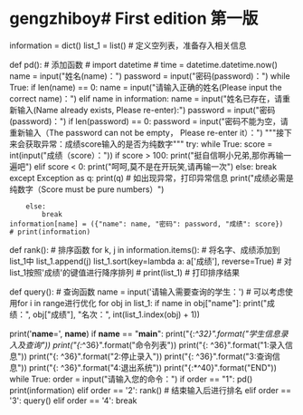 # gengzhiboy# First edition 第一版

information = dict()
list_1 = list()  # 定义空列表，准备存入相关信息

def pd():  # 添加函数
    # import datetime
    # time = datetime.datetime.now()
    name = input("姓名(name)：")
    password = input("密码(password)：")
    while True:
        if len(name) == 0:
            name = input("请输入正确的姓名(Please input the correct name)：")
        elif name in information:
            name = input("姓名已存在，请重新输入(Name already exists, Please re-enter):")
            password = input("密码(password)：")
        if len(password) == 0:
            password = input("密码不能为空，请重新输入（The password can not be empty， Please re-enter it）：")
        """接下来会获取异常：成绩score输入的是否为纯数字"""
        try:
            while True:
                score = int(input("成绩（score）："))
                if score > 100:
                    print("挺自信啊小兄弟,那你再输一遍吧")
                elif score < 0:
                    print("呵呵,莫不是在开玩笑,请再输一次")
                else:
                    break
        except Exception as q:
            print(q)   # 如出现异常，打印异常信息
            print("成绩必需是纯数字（Score must be pure numbers）")

        else:
            break
    information[name] = ({"name": name, "密码": password, "成绩": score})
    # print(information)

def rank():  # 排序函数
    for k, j in information.items():  # 将名字、成绩添加到list_1中
        list_1.append(j)
    list_1.sort(key=lambda a: a['成绩'], reverse=True)  # 对list_1按照'成绩'的键值进行降序排列
    # print(list_1)  # 打印排序结果


def query():  # 查询函数
    name = input('请输入需要查询的学生：')
    # 可以考虑使用for i in range进行优化
    for obj in list_1:
        if name in obj["name"]:
            print("成绩：", obj["成绩"], "名次：", int(list_1.index(obj) + 1))


print('__name__=', __name__)
if __name__ == "__main__":
    print("{:*^32}".format("学生信息录入及查询"))
    print("{:*^36}".format("命令列表"))
    print("{: ^36}".format("1:录入信息"))
    print("{: ^36}".format("2:停止录入"))
    print("{: ^36}".format("3:查询信息"))
    print("{: ^36}".format("4:退出系统"))
    print("{:*^40}".format("END"))
    while True:
        order = input("请输入您的命令：")
        if order == "1":
            pd()
            print(information)
        elif order == '2':
            rank()  # 结束输入后进行排名
        elif order == '3':
            query()
        elif order == '4':
            break

